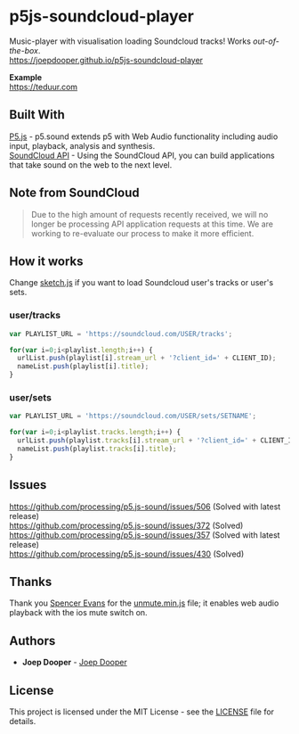 # p5js-soundcloud-player

Music-player with visualisation loading Soundcloud tracks! Works _out-of-the-box_.  
https://joepdooper.github.io/p5js-soundcloud-player

**Example**  
https://teduur.com

## Built With

[P5.js](https://p5js.org/reference/#/libraries/p5.sound) - p5.sound extends p5 with Web Audio functionality including audio input, playback, analysis and synthesis.  
[SoundCloud API](https://developers.soundcloud.com/docs/api/guide) - Using the SoundCloud API, you can build applications that take sound on the web to the next level.

## Note from SoundCloud
> Due to the high amount of requests recently received, we will no longer be processing API application requests at this time. We are working to re-evaluate our process to make it more efficient.

## How it works

Change [sketch.js](https://github.com/joepdooper/p5js-soundcloud-player/blob/02497093c28c607def3251dc41f367b61115716a/js/sketch.js#L21) if you want to load Soundcloud user's tracks or user's sets.

### user/tracks
```javascript
var PLAYLIST_URL = 'https://soundcloud.com/USER/tracks';
```
```javascript
for(var i=0;i<playlist.length;i++) {
  urlList.push(playlist[i].stream_url + '?client_id=' + CLIENT_ID);
  nameList.push(playlist[i].title);
}
```

### user/sets
```javascript
var PLAYLIST_URL = 'https://soundcloud.com/USER/sets/SETNAME';
```
```javascript
for(var i=0;i<playlist.tracks.length;i++) {
  urlList.push(playlist.tracks[i].stream_url + '?client_id=' + CLIENT_ID);
  nameList.push(playlist.tracks[i].title);
}
```

## Issues
https://github.com/processing/p5.js-sound/issues/506 (Solved with latest release)  
https://github.com/processing/p5.js-sound/issues/372 (Solved)  
https://github.com/processing/p5.js-sound/issues/357 (Solved with latest release)  
https://github.com/processing/p5.js-sound/issues/430 (Solved) 

## Thanks
Thank you [Spencer Evans](https://github.com/swevans) for the [unmute.min.js](https://github.com/swevans/unmute) file; it enables web audio playback with the ios mute switch on.

## Authors
* **Joep Dooper** - [Joep Dooper](https://github.com/joepdooper)

## License
This project is licensed under the MIT License - see the [LICENSE](LICENSE) file for details.

